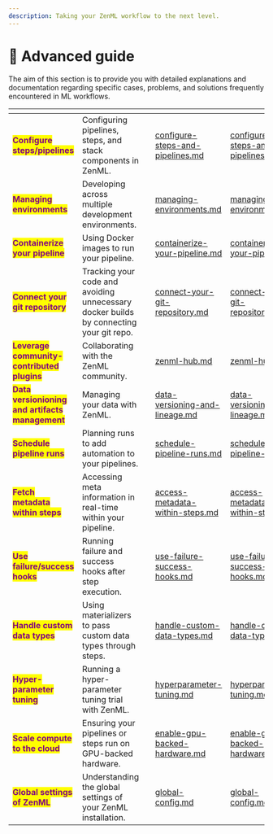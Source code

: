 ```yaml
---
description: Taking your ZenML workflow to the next level.
---
```


# 🐔 Advanced guide

The aim of this section is to provide you with detailed explanations and documentation regarding specific cases, problems, and solutions frequently encountered in ML workflows.

<table data-view="cards"><thead><tr><th></th><th></th><th data-hidden></th><th data-hidden data-type="content-ref"></th><th data-hidden data-card-target data-type="content-ref"></th></tr></thead><tbody><tr><td><mark style="color:purple;"><strong>Configure steps/pipelines</strong></mark></td><td>Configuring pipelines, steps, and stack components in ZenML.</td><td></td><td><a href="configure-steps-and-pipelines.md">configure-steps-and-pipelines.md</a></td><td><a href="configure-steps-and-pipelines.md">configure-steps-and-pipelines.md</a></td></tr><tr><td><mark style="color:purple;"><strong>Managing environments</strong></mark></td><td>Developing across multiple development environments.</td><td></td><td><a href="managing-environments.md">managing-environments.md</a></td><td><a href="managing-environments.md">managing-environments.md</a></td></tr><tr><td><mark style="color:purple;"><strong>Containerize your pipeline</strong></mark></td><td>Using Docker images to run your pipeline.</td><td></td><td><a href="containerize-your-pipeline.md">containerize-your-pipeline.md</a></td><td><a href="containerize-your-pipeline.md">containerize-your-pipeline.md</a></td></tr><tr><td><mark style="color:purple;"><strong>Connect your git repository</strong></mark></td><td>Tracking your code and avoiding unnecessary docker builds by connecting your git repo.</td><td></td><td><a href="connect-your-git-repository.md">connect-your-git-repository.md</a></td><td><a href="connect-your-git-repository.md">connect-your-git-repository.md</a></td></tr><tr><td><mark style="color:purple;"><strong>Leverage community-contributed plugins</strong></mark></td><td>Collaborating with the ZenML community.</td><td></td><td><a href="zenml-hub.md">zenml-hub.md</a></td><td><a href="zenml-hub.md">zenml-hub.md</a></td></tr><tr><td><mark style="color:purple;"><strong>Data versionioning and artifacts management</strong></mark></td><td>Managing your data with ZenML.</td><td></td><td><a href="data-versioning-and-lineage.md">data-versioning-and-lineage.md</a></td><td><a href="data-versioning-and-lineage.md">data-versioning-and-lineage.md</a></td></tr><tr><td><mark style="color:purple;"><strong>Schedule pipeline runs</strong></mark></td><td>Planning runs to add automation to your pipelines.</td><td></td><td><a href="schedule-pipeline-runs.md">schedule-pipeline-runs.md</a></td><td><a href="schedule-pipeline-runs.md">schedule-pipeline-runs.md</a></td></tr><tr><td><mark style="color:purple;"><strong>Fetch metadata within steps</strong></mark></td><td>Accessing meta information in real-time within your pipeline.</td><td></td><td><a href="access-metadata-within-steps.md">access-metadata-within-steps.md</a></td><td><a href="access-metadata-within-steps.md">access-metadata-within-steps.md</a></td></tr><tr><td><mark style="color:purple;"><strong>Use failure/success hooks</strong></mark></td><td>Running failure and success hooks after step execution.</td><td></td><td><a href="use-failure-success-hooks.md">use-failure-success-hooks.md</a></td><td><a href="use-failure-success-hooks.md">use-failure-success-hooks.md</a></td></tr><tr><td><mark style="color:purple;"><strong>Handle custom data types</strong></mark></td><td>Using materializers to pass custom data types through steps.</td><td></td><td><a href="handle-custom-data-types.md">handle-custom-data-types.md</a></td><td><a href="handle-custom-data-types.md">handle-custom-data-types.md</a></td></tr><tr><td><mark style="color:purple;"><strong>Hyper-parameter tuning</strong></mark></td><td>Running a hyper-parameter tuning trial with ZenML.</td><td></td><td><a href="hyperparameter-tuning.md">hyperparameter-tuning.md</a></td><td><a href="hyperparameter-tuning.md">hyperparameter-tuning.md</a></td></tr><tr><td><mark style="color:purple;"><strong>Scale compute to the cloud</strong></mark></td><td>Ensuring your pipelines or steps run on GPU-backed hardware.</td><td></td><td><a href="enable-gpu-backed-hardware.md">enable-gpu-backed-hardware.md</a></td><td><a href="enable-gpu-backed-hardware.md">enable-gpu-backed-hardware.md</a></td></tr><tr><td><mark style="color:purple;"><strong>Global settings of ZenML</strong></mark></td><td>Understanding the global settings of your ZenML installation.</td><td></td><td><a href="global-config.md">global-config.md</a></td><td><a href="global-config.md">global-config.md</a></td></tr></tbody></table>
